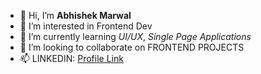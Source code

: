 - 👋 Hi, I’m **Abhishek Marwal** 
- 👀 I’m interested in Frontend Dev
- 🌱 I’m currently learning *UI/UX*, *Single Page Applications*
- 💞️ I’m looking to collaborate on FRONTEND PROJECTS
- 📫 LINKEDIN: [Profile Link](https://www.linkedin.com/in/abhishek-marwal-4772001a1)



<!---
marwalabhi/marwalabhi is a ✨ special ✨ repository because its `README.md` (this file) appears on your GitHub profile.
You can click the Preview link to take a look at your changes.
--->
